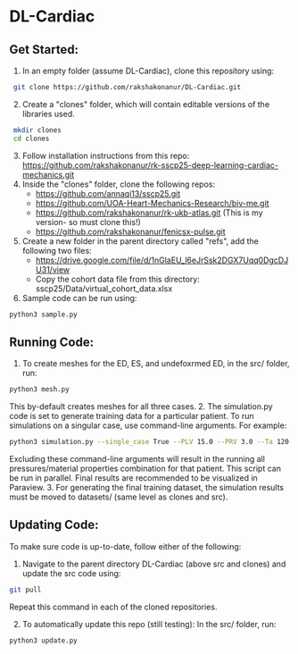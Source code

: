# DL-Cardiac

## Get Started:

1. In an empty folder (assume DL-Cardiac), clone this repository using:
```bash
 git clone https://github.com/rakshakonanur/DL-Cardiac.git
```
2. Create a "clones" folder, which will contain editable versions of the libraries used.
```bash
 mkdir clones
 cd clones
```
3. Follow installation instructions from this repo: https://github.com/rakshakonanur/rk-sscp25-deep-learning-cardiac-mechanics.git
4. Inside the "clones" folder, clone the following repos:
   - https://github.com/annaqi13/sscp25.git
   - https://github.com/UOA-Heart-Mechanics-Research/biv-me.git
   - https://github.com/rakshakonanur/rk-ukb-atlas.git (This is my version- so must clone this!)
   - https://github.com/rakshakonanur/fenicsx-pulse.git
5. Create a new folder in the parent directory called "refs", add the following two files:
   - https://drive.google.com/file/d/1nGlaEU_l6eJrSsk2DGX7Uqq0DgcDJU31/view
   - Copy the cohort data file from this directory: sscp25/Data/virtual_cohort_data.xlsx
6. Sample code can be run using:
```bash
python3 sample.py
```

## Running Code:
1. To create meshes for the ED, ES, and undefoxrmed ED, in the src/ folder, run:
```bash
python3 mesh.py
```
This by-default creates meshes for all three cases.
2. The simulation.py code is set to generate training data for a particular patient. To run simulations on a singular case, use command-line arguments. For example:
```bash
python3 simulation.py --single_case True --PLV 15.0 --PRV 3.0 --Ta 120.0 --N 200
```
Excluding these command-line arguments will result in the running all pressures/material properties combination for that patient. This script can be run in parallel.
Final results are recommended to be visualized in Paraview.
3. For generating the final training dataset, the simulation results must be moved to datasets/ (same level as clones and src). 

## Updating Code:

To make sure code is up-to-date, follow either of the following:
1. Navigate to the parent directory DL-Cardiac (above src and clones) and update the src code using:
```bash
git pull
```
Repeat this command in each of the cloned repositories.

2. To automatically update this repo (still testing):
In the src/ folder, run:
```bash
python3 update.py
```

